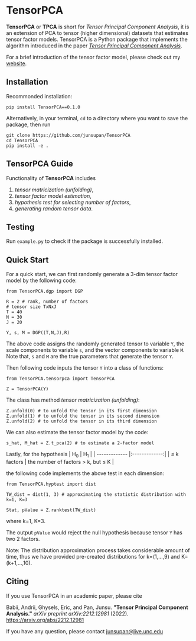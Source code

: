 # TensorPCA
**TensorPCA** or **TPCA** is short for *Tensor Principal Component Analysis*, it is an extension of PCA to tensor (higher dimensional) datasets that estimates tensor factor models. TensorPCA is a Python package that implements the algorithm introduced in the paper [*Tensor Principal Component Analysis*](https://arxiv.org/abs/2212.12981).

For a brief introduction of the tensor factor model, please check out my [website](https://junsupan.github.io).

## Installation
Recommonded installation:
```
pip install TensorPCA==0.1.0
```

Alternatively, in your terminal, `cd` to a directory where you want to save the package, then run
```
git clone https://github.com/junsupan/TensorPCA
cd TensorPCA
pip install -e .
```

## TensorPCA Guide

Functionality of **TensorPCA** includes
1. *tensor matricization (unfolding)*,
1. *tensor factor model estimation*,
1. *hypothesis test for selecting number of factors*,
1. *generating random tensor data*.

## Testing

Run `example.py` to check if the package is successfully installed.


## Quick Start

For a quick start, we can first randomly generate a 3-dim tensor factor model by the following code:
```
from TensorPCA.dgp import DGP

R = 2 # rank, number of factors
# tensor size TxNxJ
T = 40
N = 30
J = 20

Y, s, M = DGP((T,N,J),R)
```
The above code assigns the randomly generated tensor to variable `Y`, the scale components to variable `s`, and the vector components to variable `M`. Note that, `s` and `M` are the true parameters that generate the tensor `Y`.

Then following code inputs the tensor `Y` into a class of functions:
```
from TensorPCA.tensorpca import TensorPCA

Z = TensorPCA(Y)
```
The class has method *tensor matricization (unfolding)*:
```
Z.unfold(0) # to unfold the tensor in its first dimension
Z.unfold(1) # to unfold the tensor in its second dimension
Z.unfold(2) # to unfold the tensor in its third dimension
```
We can also estimate the tensor factor model by the code:
```
s_hat, M_hat = Z.t_pca(2) # to estimate a 2-factor model
```
Lastly, for the hypothesis
| H<sub>0</sub>  | H<sub>1</sub> |
| ------------- |:-------------:|
| $\leq$ k factors      | the number of factors > k, but $\leq$ K     |

the following code implements the above test in each dimension:
```
from TensorPCA.hyptest import dist

TW_dist = dist(1, 3) # approximating the statistic distribution with k=1, K=3

Stat, pValue = Z.ranktest(TW_dist)
```
where k=1, K=3.

The output `pValue` would reject the null hypothesis because tensor `Y` has two 2 factors.

Note: The distribution approximation process takes considerable amount of time, thus we have provided pre-created distributions for k=(1,...,9) and K=(k+1,...,10).

## Citing

If you use TensorPCA in an academic paper, please cite

Babii, Andrii, Ghysels, Eric, and Pan, Junsu. **"Tensor Principal Component Analysis."** *arXiv preprint arXiv:2212.12981* (2022).
https://arxiv.org/abs/2212.12981

If you have any question, please contact [junsupan@live.unc.edu](junsupan@live.unc.edu)
